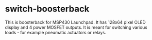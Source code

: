 switch-boosterback
==================

This is boosterback for MSP430 Launchpad. It has 128x64 pixel OLED display and 4 power MOSFET outputs. It is meant for switching various loads - for example pneumatic actuators or relays.